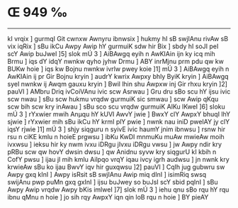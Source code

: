 # Œ 949 ‰
---
kI vrqix ] gurmqI Git cwnxw Awnyru ibnwsix ] hukmy hI sB swjIAnu
rivAw sB vix iqRix ] sBu ikCu Awpy Awip hY gurmuiK sdw hir Bix ]
sbdy hI soJI peI scY Awip buJweI ]5] slok mÚ 3 ] AiBAwgq eyih n
AwKIAin ijn ky icq mih Brmu ] iqs dY idqY nwnkw qyho jyhw Drmu ] ABY
inrMjnu prm pdu qw kw BUKw hoie ] iqs kw Bojnu nwnkw ivrlw pwey koie
]1] mÚ 3 ] AiBAwgq eyih n AwKIAin ij pr Gir Bojnu kryin ] audrY
kwrix Awpxy bhly ByiK kryin ] AiBAwgq syeI nwnkw ij Awqm gauxu
kryin ] Bwil lhin shu Awpxw inj Gir rhxu kryin ]2] pauVI ] AMbru
Driq ivCoiVAnu ivic scw Asrwau ] Gru dru sBo scu hY ijsu ivic scw
nwau ] sBu scw hukmu vrqdw gurmuiK sic smwau ] scw Awip qKqu scw
bih scw kry inAwau ] sBu sco scu vrqdw gurmuiK AlKu lKweI ]6]
sloku mÚ 3 ] rYxwier mwih Anµqu hY kUVI AwvY jwie ] BwxY clY AwpxY
bhuqI lhY sjwie ] rYxwier mih sBu ikCu hY krmI plY pwie ] nwnk nau
iniD pweIAY jy clY iqsY rjwie ]1] mÚ 3 ] shjy siqguru n syivE ivic
haumY jnim ibnwsu ] rsnw hir rsu n ciKE kmlu n hoieE prgwsu ] ibKu
KwDI mnmuKu muAw mwieAw moih ivxwsu ] ieksu hir ky nwm ivxu iDRgu jIvxu
iDRgu vwsu ] jw Awpy ndir kry pRBu scw qw hovY dwsin dwsu ] qw Anidnu
syvw kry siqgurU kI kbih n CofY pwsu ] ijau jl mih kmlu Ailpqo vrqY
iqau ivcy igrh audwsu ] jn nwnk kry krwieAw sBu ko ijau BwvY iqv hir
guxqwsu ]2] pauVI ] CqIh jug gubwru sw Awpy gxq kInI ] Awpy isRsit
sB swjIAnu Awip miq dInI ] isimRiq swsq swijAnu pwp puMn gxq
gxInI ] ijsu buJwey so buJsI scY sbid pqInI ] sBu Awpy Awip vrqdw
Awpy bKis imlweI ]7] slok mÚ 3 ] iehu qnu sBo rqu hY rqu ibnu qMnu n
hoie ] jo sih rqy AwpxY iqn qin loB rqu n hoie ] BY pieAY
####
